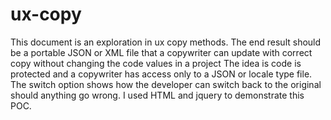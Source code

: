# ux-copy
This document is an exploration in ux copy methods. The end result should be a portable JSON or XML file that a copywriter can update with correct copy without changing the code values in a project
The idea is code is protected and a copywriter has access only to a JSON or locale type file. The switch option shows how the developer can switch back to the original should anything go wrong. I used HTML and jquery to demonstrate this POC.

